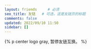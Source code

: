```yaml
---
layout: friends     # 必须
seo_title: 友链   # 可选，这是友链页的标题
comments: false
updated: 2022/09/10 11:50
sidebar: []
---
```


{% p center logo gray, 暂停友链互换。 %}

<style>
.friend-header {
    display: none;
}
</style>

<script>
  function pjax_macy() {
    const nodeList = document.querySelectorAll('.friend-content');
    if(nodeList.length === 0) return;
    nodeList.forEach((element,i) => {
      let container = 'friend-content-' + i;
      load_macy(() => {
        let macy = Macy({
          container: '#' + container.toString(),
          margin: {
            x: 10,
            y: 55
          },
          columns: 6,
          breakAt: {
            1000: {
              columns: 5
            },
            800: {
              columns: 4
            },
            600: {
              columns: 3
            }
          }
        })
        setTimeout(() => {
          macy.reInit();
          if (typeof ScrollReveal === 'function') ScrollReveal().clean('#comments');
          document.getElementById(container).style.opacity = 1;
        }, 500)
      })
    });
  }
  function load_macy(done = null) {
    if(typeof Macy === "undefined") {
      volantis.js("/js/macy.js").then(() => {
        if(done) done();
      })
    } else {
      if(done) done();
    }
  }
  document.addEventListener("DOMContentLoaded", () => {
    pjax_macy();
  })
  volantis.pjax.push(pjax_macy);
</script>  

<!-- more -->
